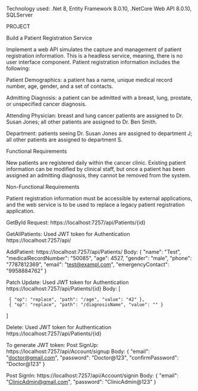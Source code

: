 Technology used: .Net 8, Entity Framework 8.0.10, .NetCore Web API 8.0.10, SQLServer

PROJECT

Build a Patient Registration Service 

Implement a web API simulates the capture and management of patient registration information. This is a headless service, meaning, there is no user interface component. Patient registration information includes the following: 

Patient Demographics: a patient has a name, unique medical record number, age, gender, and a set of contacts.  

Admitting Diagnosis: a patient can be admitted with a breast, lung, prostate, or unspecified cancer diagnosis.  

Attending Physician: breast and lung cancer patients are assigned to Dr. Susan Jones; all other patients are assigned to Dr. Ben Smith. 

Department: patients seeing Dr. Susan Jones are assigned to department J; all other patients are assigned to department S. 

Functional Requirements 

New patients are registered daily within the cancer clinic. Existing patient information can be modified by clinical staff, but once a patient has been assigned an admitting diagnosis, they cannot be removed from the system. 

Non-Functional Requirements 

Patient registration information must be accessible by external applications, and the web service is to be used to replace a legacy patient registration application.

GetById Request:
https://localhost:7257/api/Patients/{id}

GetAllPatients: Used JWT token for Authentication
https://localhost:7257/api/

AddPatient:
https://localhost:7257/api/Patients/
Body: 
{
  "name": "Test",
  "medicalRecordNumber": "50085",
  "age": 4527,
  "gender": "male",
  "phone": "7787812369",
  "email": "test@exampl.com",
  "emergencyContact": "9958884762"
}

Patch Update: Used JWT token for Authentication
https://localhost:7257/api/Patients/{id}
Body:
[
   
     { "op": "replace", "path": "/age", "value": "42" },
     { "op": "replace", "path": "/diagnosisName", "value": "" }
]

Delete: Used JWT token for Authentication
https://localhost:7257/api/Patients/{id}

To generate JWT token:
Post SignUp:
https://localhost:7257/api/Account/signup
Body:
{
  "email": "doctor@gmail.com",
  "password": "Doctor@123",
  "confirmPassword": "Doctor@123"
}

Post SignIn:
https://localhost:7257/api/Account/signin
Body:
{
  "email": "ClinicAdmin@gmail.com",
  "password": "ClinicAdmin@123"
}

